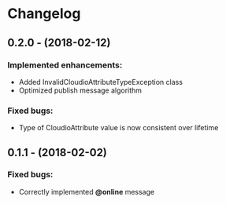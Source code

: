 # Changelog

## 0.2.0 - (2018-02-12)
### Implemented enhancements:
- Added InvalidCloudioAttributeTypeException class
- Optimized publish message algorithm
### Fixed bugs:
- Type of CloudioAttribute value is now consistent over lifetime 

## 0.1.1 - (2018-02-02)
### Fixed bugs:
- Correctly implemented **@online** message